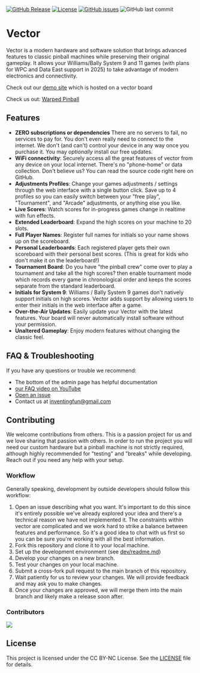 [![GitHub Release](https://img.shields.io/github/v/release/warped-pinball/vector?color=blue)](https://github.com/warped-pinball/vector/releases/latest)
[![License](https://img.shields.io/badge/license-CC%20BY--NC-blue)](https://github.com/warped-pinball/vector/tree/main?tab=License-1-ov-file)
[![GitHub issues](https://img.shields.io/github/issues/warped-pinball/vector)](https://github.com/warped-pinball/vector/issues)
![GitHub last commit](https://img.shields.io/github/last-commit/warped-pinball/vector)

# Vector

Vector is a modern hardware and software solution that brings advanced features to classic pinball machines while preserving their original gameplay. It allows your Williams/Bally System 9 and 11 games (with plans for WPC and Data East support in 2025) to take advantage of modern electronics and connectivity.

Check out our [demo site](https://vector.doze.dev) which is hosted on a vector board

Check us out: [Warped Pinball](https://warpedpinball.com)

## Features

- **ZERO subscriptions or dependencies** There are no servers to fail, no services to pay for. You don't even really need to connect to the internet. We don't (and can't) control your device in any way once you purchase it. You may *optionally* install our free updates.
- **WiFi connectivity**: Securely access all the great features of vector from any device on your local internet. There's no "phone-home" or data collection. Don't believe us? You can read the source code right here on GitHub.
- **Adjustments Profiles**: Change your games adjustments / settings through the web interface with a single button click. Save up to 4 profiles so you can easily switch between your "free play", "Tournament", and "Arcade" adjustments, or anything else you like.
- **Live Scores**: Watch scores for in-progress games change in realtime with fun effects.
- **Extended Leaderboard**: Expand the high scores on your machine to 20 slots.
- **Full Player Names**: Register full names for initials so your name shows up on the scoreboard.
- **Personal Leaderboards**: Each registered player gets their own scoreboard with their personal best scores. (This is great for kids who don't make it on the leaderboard!)
- **Tournament Board**: Do you have "the pinball crew" come over to play a tournament and take all the high scores? then enable tournament mode which records every game in chronological order and keeps the scores separate from the standard leaderboard.
- **Initials for System 9**: Williams / Bally System 9 games don't natively support initials on high scores. Vector adds support by allowing users to enter their initials in the web interface after a game.
- **Over-the-Air Updates**: Easily update your Vector with the latest features. Your board will never automatically install software without your permission.
- **Unaltered Gameplay**: Enjoy modern features without changing the classic feel.

## FAQ & Troubleshooting

If you have any questions or trouble we recommend:
 - The bottom of the admin page has helpful documentation
 - [our FAQ video on YouTube](https://youtu.be/iD46myZ2hAI?si=HNcbDbbh4u5xqsF9)
 - [Open an issue](https://github.com/warped-pinball/vector/issues/new/choose)
 - Contact us at [inventingfun@gmail.com](mailto:inventingfun@gmail.com)

## Contributing

We welcome contributions from others. This is a passion project for us and we love sharing that passion with others. In order to run the project you will need our custom hardware but a pinball machine is not strictly required, although highly recommended for "testing" and "breaks" while developing. Reach out if you need any help with your setup.

### Workflow

Generally speaking, development by outside developers should follow this workflow:

1. Open an issue describing what you want.
    It's important to do this since it's entirely possible we've already explored your idea and there's a technical reason we have not implemented it. The constraints within vector are complicated and we work hard to strike a balance between features and performance. So it's a good idea to chat with us first so you can be sure you're working with all the best information.
2. Fork this repository and clone it to your local machine.
3. Set up the development environment (see [dev/readme.md](dev/readme.md))
4. Develop your changes on a new branch.
5. Test your changes on your local machine.
6. Submit a cross-fork pull request to the main branch of this repository.
7. Wait patiently for us to review your changes. We will provide feedback and may ask you to make changes.
8. Once your changes are approved, we will merge them into the main branch and likely make a release soon after.

### Contributors

<a href="https://github.com/warped-pinball/vector/graphs/contributors" alt="Contributors">
  <img src="https://contrib.rocks/image?repo=warped-pinball/vector" />
</a>


## License

This project is licensed under the CC BY-NC License. See the [LICENSE](LICENSE) file for details.
